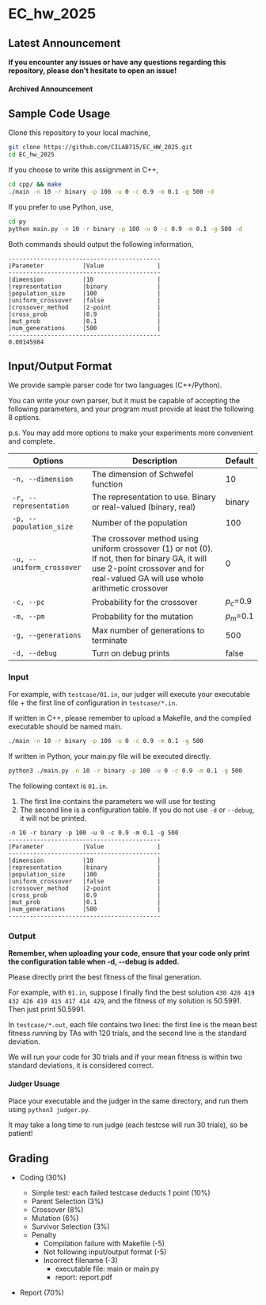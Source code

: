 # EC_hw_2025

## Latest Announcement
**If you encounter any issues or have any questions regarding this repository, please don't hesitate to open an issue!**
  
#### Archived Announcement

## Sample Code Usage
Clone this repository to your local machine,
```bash
git clone https://github.com/CILAB715/EC_HW_2025.git
cd EC_hw_2025
```
If you choose to write this assignment in C++,
```bash
cd cpp/ && make
./main -n 10 -r binary -p 100 -u 0 -c 0.9 -m 0.1 -g 500 -d
```
If you prefer to use Python, use,
```bash
cd py
python main.py -n 10 -r binary -p 100 -u 0 -c 0.9 -m 0.1 -g 500 -d
```
Both commands should output the following information,
```
-------------------------------------------
|Parameter           |Value               |
-------------------------------------------
|dimension           |10                  |
|representation      |binary              |
|population_size     |100                 |
|uniform_crossover   |false               |
|crossover_method    |2-point             |
|cross_prob          |0.9                 |
|mut_prob            |0.1                 |
|num_generations     |500                 |
-------------------------------------------
0.00145984
```
## Input/Output Format
We provide sample parser code for two languages (C++/Python). 

You can write your own parser, but it must be capable of accepting the following parameters, and your program must provide at least the following 8 options. 

p.s. You may add more options to make your experiments more convenient and complete.

| Options       | Description | Default |
| ------------- | ----------- | ------- |
| `-n, --dimension` | The dimension of Schwefel function | 10 |
| `-r, --representation`    | The representation to use. Binary or real-valued (binary, real) | binary |
| `-p, --population_size`	  |  Number of the population |100 |
| `-u, --uniform_crossover`  | The crossover method using uniform crossover (1) or not (0). If not, then for binary GA, it will use 2-point crossover and for real-valued GA will use whole arithmetic crossover | 0 |
| `-c, --pc` |	Probability for the crossover | $p_c$=0.9 |
| `-m, --pm` |	Probability for the mutation  |  $p_m$=0.1 |
| `-g, --generations`  |  Max number of generations to terminate | 500 |
| `-d, --debug`        | Turn on debug prints | false |

### Input
For example, with `testcase/01.in`, our judger will execute your executable file + the first line of configuration in `testcase/*.in`.

If written in C++, please remember to upload a Makefile, and the compiled executable should be named main.
```bash
./main -n 10 -r binary -p 100 -u 0 -c 0.9 -m 0.1 -g 500
```
If written in Python, your main.py file will be executed directly.
```bash
python3 ./main.py -n 10 -r binary -p 100 -u 0 -c 0.9 -m 0.1 -g 500
```
The following context is `01.in`. 
1. The first line contains the parameters we will use for testing
2. The second line is a configuration table. If you do not use `-d` or `--debug`, it will not be printed.
```
-n 10 -r binary -p 100 -u 0 -c 0.9 -m 0.1 -g 500
-------------------------------------------
|Parameter           |Value               |
-------------------------------------------
|dimension           |10                  |
|representation      |binary              |
|population_size     |100                 |
|uniform_crossover   |false               |
|crossover_method    |2-point             |
|cross_prob          |0.9                 |
|mut_prob            |0.1                 |
|num_generations     |500                 |
-------------------------------------------
```
### Output
**Remember, when uploading your code, ensure that your code only print the configuration table when -d, --debug is added.**

Please directly print the best fitness of the final generation.

For example, with `01.in`, suppose I finally find the best solution `430 420 419 432 426 419 415 417 414 429`, and the fitness of my solution is 50.5991.
Then just print 50.5991.

In `testcase/*.out`, each file contains two lines: the first line is the mean best fitness running by TAs with 120 trials, and the second line is the standard deviation.
  
We will run your code for 30 trials and if your mean fitness is within two standard deviations, it is considered correct. 
#### Judger Usuage
Place your executable and the judger in the same directory, and run them using `python3 judger.py`. 

It may take a long time to run judge (each testcse will run 30 trials), so be patient!

## Grading 
- Coding (30%)
  - Simple test: each failed testcase deducts 1 point (10%)
  - Parent Selection (3%)
  - Crossover (8%)
  - Mutation (6%)
  - Survivor Selection (3%)
  - Penalty
    - Compilation failure with Makefile (-5)
    - Not following input/output format (-5)
    - Incorrect filename (-3)
      - executable file: main or main.py
      - report: report.pdf

- Report (70%)
